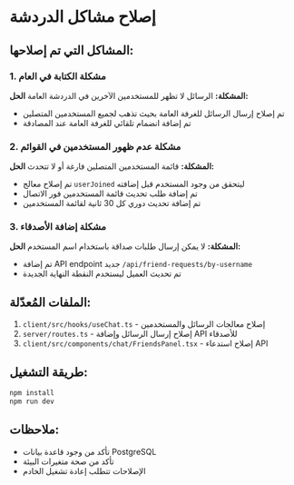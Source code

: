 # إصلاح مشاكل الدردشة

## المشاكل التي تم إصلاحها:

### 1. مشكلة الكتابة في العام

**المشكلة:** الرسائل لا تظهر للمستخدمين الآخرين في الدردشة العامة
**الحل:**

- تم إصلاح إرسال الرسائل للغرفة العامة بحيث تذهب لجميع المستخدمين المتصلين
- تم إضافة انضمام تلقائي للغرفة العامة عند المصادقة

### 2. مشكلة عدم ظهور المستخدمين في القوائم

**المشكلة:** قائمة المستخدمين المتصلين فارغة أو لا تتحدث
**الحل:**

- تم إصلاح معالج `userJoined` ليتحقق من وجود المستخدم قبل إضافته
- تم إضافة طلب تحديث قائمة المستخدمين فور الاتصال
- تم إضافة تحديث دوري كل 30 ثانية لقائمة المستخدمين

### 3. مشكلة إضافة الأصدقاء

**المشكلة:** لا يمكن إرسال طلبات صداقة باستخدام اسم المستخدم
**الحل:**

- تم إضافة API endpoint جديد `/api/friend-requests/by-username`
- تم تحديث العميل ليستخدم النقطة النهاية الجديدة

## الملفات المُعدّلة:

1. `client/src/hooks/useChat.ts` - إصلاح معالجات الرسائل والمستخدمين
2. `server/routes.ts` - إصلاح إرسال الرسائل وإضافة API للأصدقاء
3. `client/src/components/chat/FriendsPanel.tsx` - إصلاح استدعاء API

## طريقة التشغيل:

```bash
npm install
npm run dev
```

## ملاحظات:

- تأكد من وجود قاعدة بيانات PostgreSQL
- تأكد من صحة متغيرات البيئة
- الإصلاحات تتطلب إعادة تشغيل الخادم
